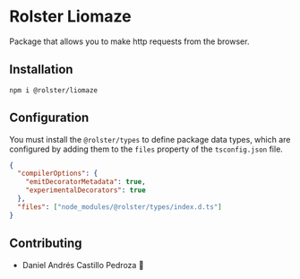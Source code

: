 # Rolster Liomaze

Package that allows you to make http requests from the browser.

## Installation

```
npm i @rolster/liomaze
```

## Configuration

You must install the `@rolster/types` to define package data types, which are configured by adding them to the `files` property of the `tsconfig.json` file.

```json
{
  "compilerOptions": {
    "emitDecoratorMetadata": true,
    "experimentalDecorators": true
  },
  "files": ["node_modules/@rolster/types/index.d.ts"]
}
```

## Contributing

- Daniel Andrés Castillo Pedroza :rocket:
